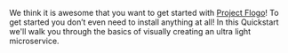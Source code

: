 We think it is awesome that you want to get started with [Project Flogo](http://flogo.io)! To get started you don’t even need to install anything at all! In this Quickstart we'll walk you through the basics of visually creating an ultra light microservice. 
